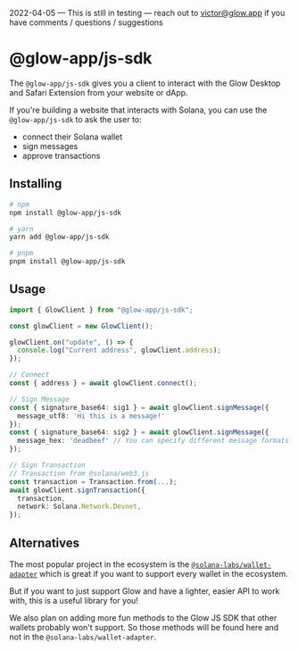 2022-04-05 — This is still in testing — reach out to victor@glow.app if you have comments / questions / suggestions

# @glow-app/js-sdk

The `@glow-app/js-sdk` gives you a client to interact with the Glow Desktop and Safari Extension from your website or
dApp.

If you're building a website that interacts with Solana, you can use the `@glow-app/js-sdk` to ask the user to:

- connect their Solana wallet
- sign messages
- approve transactions

## Installing

```sh
# npm
npm install @glow-app/js-sdk

# yarn
yarn add @glow-app/js-sdk

# pnpm
pnpm install @glow-app/js-sdk
```

## Usage

```ts
import { GlowClient } from "@glow-app/js-sdk";

const glowClient = new GlowClient();

glowClient.on("update", () => {
  console.log("Current address", glowClient.address);
});

// Connect
const { address } = await glowClient.connect();

// Sign Message
const { signature_base64: sig1 } = await glowClient.signMessage({
  message_utf8: 'Hi this is a message!'
});
const { signature_base64: sig2 } = await glowClient.signMessage({
  message_hex: 'deadbeef' // You can specify different message formats
});

// Sign Transaction
// Transaction from @solana/web3.js
const transaction = Transaction.from(...);
await glowClient.signTransaction({
  transaction,
  network: Solana.Network.Devnet,
});
```

## Alternatives

The most popular project in the ecosystem is the [`@solana-labs/wallet-adapter`](https://github.com/solana-labs/wallet-adapter) which is great if you want to support every wallet in the ecosystem. 

But if you want to just support Glow and have a lighter, easier API to work with, this is a useful library for you!

We also plan on adding more fun methods to the Glow JS SDK that other wallets probably won't support. So those methods will be found here and not in the `@solana-labs/wallet-adapter`.


